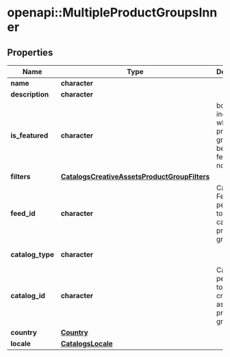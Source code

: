 # openapi::MultipleProductGroupsInner


## Properties
Name | Type | Description | Notes
------------ | ------------- | ------------- | -------------
**name** | **character** |  | 
**description** | **character** |  | [optional] 
**is_featured** | **character** | boolean indicator of whether the product group is being featured or not | [optional] [default to FALSE] 
**filters** | [**CatalogsCreativeAssetsProductGroupFilters**](CatalogsCreativeAssetsProductGroupFilters.md) |  | 
**feed_id** | **character** | Catalog Feed id pertaining to the catalog product group. | [Pattern: ^\\d+$] 
**catalog_type** | **character** |  | [Enum: [CREATIVE_ASSETS]] 
**catalog_id** | **character** | Catalog id pertaining to the creative assets product group. | [Pattern: ^\\d+$] 
**country** | [**Country**](Country.md) |  | [Enum: ] 
**locale** | [**CatalogsLocale**](CatalogsLocale.md) |  | [Enum: ] 


